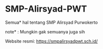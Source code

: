 # SMP-Alirsyad-PWT

Semua* hal tentang SMP Alirsyad Purwokerto

note* : Mungkin gak semuanya juga sih

Website resmi: https://smpalirsyadpwt.sch.id/
